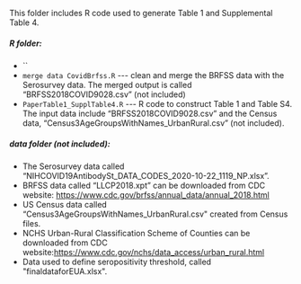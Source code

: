 This folder includes R code used to generate Table 1 and Supplemental Table 4. 


##### R folder:
- ``
-	`merge data CovidBrfss.R` --- clean and merge the BRFSS data with the Serosurvey data. The merged output is called “BRFSS2018COVID9028.csv” (not included)
-	`PaperTable1_SupplTable4.R` --- R code to construct Table 1 and Table S4. The input data include “BRFSS2018COVID9028.csv” and the Census data, “Census3AgeGroupsWithNames_UrbanRural.csv” (not included).

##### data folder (not included):
- The Serosurvey data called “NIHCOVID19AntibodySt_DATA_CODES_2020-10-22_1119_NP.xlsx”. 
-	BRFSS data called “LLCP2018.xpt” can be downloaded from CDC website: https://www.cdc.gov/brfss/annual_data/annual_2018.html
-	US Census data called “Census3AgeGroupsWithNames_UrbanRural.csv" created from Census files.  
-	NCHS Urban-Rural Classification Scheme of Counties can be downloaded from CDC website:https://www.cdc.gov/nchs/data_access/urban_rural.html
-	Data used to define seropositivity threshold, called "finaldataforEUA.xlsx".
